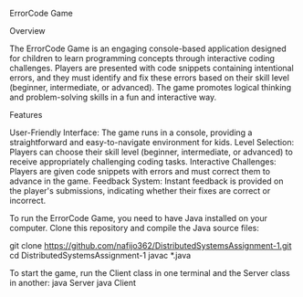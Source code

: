 ErrorCode Game

Overview

The ErrorCode Game is an engaging console-based application designed for children to learn programming concepts through interactive coding challenges. Players are presented with code snippets containing intentional errors, and they must identify and fix these errors based on their skill level (beginner, intermediate, or advanced). The game promotes logical thinking and problem-solving skills in a fun and interactive way.

Features

User-Friendly Interface: The game runs in a console, providing a straightforward and easy-to-navigate environment for kids.
Level Selection: Players can choose their skill level (beginner, intermediate, or advanced) to receive appropriately challenging coding tasks.
Interactive Challenges: Players are given code snippets with errors and must correct them to advance in the game.
Feedback System: Instant feedback is provided on the player's submissions, indicating whether their fixes are correct or incorrect.

To run the ErrorCode Game, you need to have Java installed on your computer. Clone this repository and compile the Java source files:


git clone https://github.com/nafijo362/DistributedSystemsAssignment-1.git
cd DistributedSystemsAssignment-1
javac *.java

To start the game, run the Client class in one terminal and the Server class in another:
java Server
java Client
